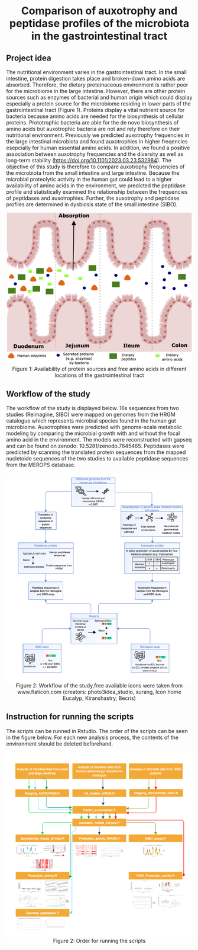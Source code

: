 <h1 align = "center" >Comparison of auxotrophy and peptidase profiles of the microbiota in the gastrointestinal tract </h1>



## Project idea
The nutritional environment varies in the gastrointestinal tract. In the small intestine, protein digestion takes place and broken-down amino acids are absorbed. Therefore, the dietary proteinaceous environment is rather poor for the microbiome in the large intestine. However, there are other protein sources such as enzymes of bacterial and human origin which could display especially a protein source for the microbiome residing in lower parts of the gastrointestinal tract (Figure 1). Proteins display a vital nutrient source for bacteria because amino acids are needed for the biosynthesis of cellular proteins. Prototrophic bacteria are able for the de novo biosynthesis of amino acids but auxotrophic bacteria are not and rely therefore on their nutritional environment. Previously we predicted auxotrophy frequencies in the large intestinal microbiota and found auxotrophies in higher freqencies esepcially for human essential amino acids. In addition, we found a positive association between auxotrophy frequencies and the diversity as well as long-term stability (https://doi.org/10.1101/2023.03.23.532984). The objective of this study is therefore to compare auxotrophy frequencies of the microbiota from the small intestine and large intestine. Because the microbial proteolytic activity in the human gut could lead to a higher availability of amino acids in the environment, we predicted the peptidase profile and statistically examined the relationship between the frequencies of peptidases and auxotrophies. Further, the auxotrophy and peptidase profiles are determined in dysbiosis state of the small intestine (SIBO).

<div align="center"><tr><td align="center" width="9999" border =  "0 px%">
<img src="Data/GI_tract.png" align="center" width="500" alt="Amino acid availability">
</td></tr></div>
<div align="center">Figure 1: Availability of protein sources and free amino acids in different locations of the gastrointestinal tract </div>

## Workflow of the study
The workflow of the study is displayed below. 16s sequences from two studies (Reimagine, SIBO) were mapped on genomes from the HRGM catalogue which represents microbial species found in the human gut microbiome. Auxotrophies were predicted with genome-scale metabolic modeling by comparing the microbial growth with and without the focal amino acid in the environment. The models were reconstructed with gapseq and can be found on zenodo: 10.5281/zenodo.7645465. Peptidases were predicted by scanning the translated protein sequences from the mapped nucletoide sequences of the two studies to available peptidase sequences from the MEROPS database. 

<div align="center"><tr><td align="center" width="9999" border =  "0 px%">
<img src="Data/Material_Method_Auxos_GI-tract.png" align="center" width="700" alt="Workflow">
</td></tr></div>

<div align="center">Figure 2: Workflow of the study,free available icons were taken from www.flaticon.com (creators: photo3idea_studio, surang, Icon home Eucalyp, Kiranshastry, Becris) </div>

## Instruction for running the scripts 
The scripts can be runned in Rstudio. The order of the scripts can be seen in the figure below. For each new analysis process, the contents of the environment should be deleted beforehand.

<div align="center"><tr><td align="center" width="9999" border =  "0 px%">
<img src="Data/Flowchart_SI_LI_microbiomes.png" align="center" width="700" alt="Workflow">
</td></tr></div>

<div align="center">Figure 2: Order for running the scripts </div>


